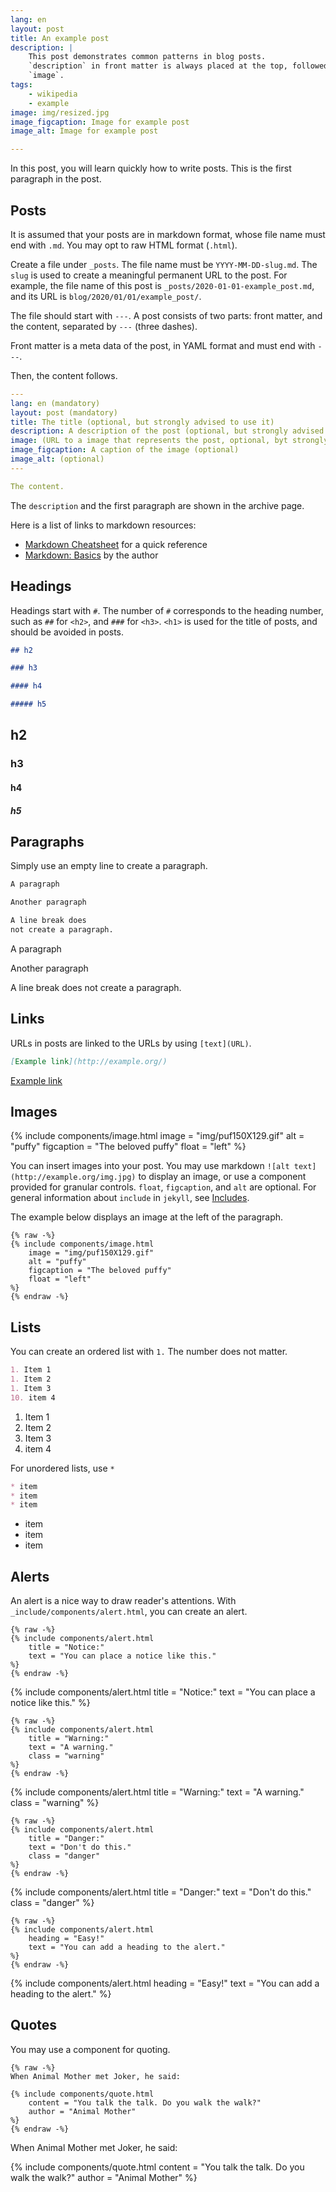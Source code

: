 ```yaml
---
lang: en
layout: post
title: An example post
description: |
    This post demonstrates common patterns in blog posts.
    `description` in front matter is always placed at the top, followed by
    `image`.
tags:
    - wikipedia
    - example
image: img/resized.jpg
image_figcaption: Image for example post
image_alt: Image for example post

---
```


In this post, you will learn quickly how to write posts. This is the first
paragraph in the post.

## Posts

It is assumed that your posts are in markdown format, whose file name must
end with `.md`. You may opt to raw HTML format (`.html`).

Create a file under `_posts`. The file name must be `YYYY-MM-DD-slug.md`. The
`slug` is used to create a meaningful permanent URL to the post. For example,
the file name of this post is `_posts/2020-01-01-example_post.md`, and its URL
is `blog/2020/01/01/example_post/`.

The file should start with `---`.  A post consists of two parts: front matter,
and the content, separated by `---` (three dashes).

Front matter is a meta data of the post, in YAML format and must end with
`---`.

Then, the content follows.

```yaml
---
lang: en (mandatory)
layout: post (mandatory)
title: The title (optional, but strongly advised to use it)
description: A description of the post (optional, but strongly advised to use it)
image: (URL to a image that represents the post, optional, byt strongly advised to use it)
image_figcaption: A caption of the image (optional)
image_alt: (optional)
---

The content.
```

The `description` and the first paragraph are shown in the archive page.

Here is a list of links to markdown resources:

* [Markdown Cheatsheet](https://github.com/adam-p/markdown-here/wiki/Markdown-Cheatsheet) for a quick reference
* [Markdown: Basics](https://daringfireball.net/projects/markdown/basics) by the author

## Headings

Headings start with `#`. The number of `#` corresponds to the heading number,
such as `##` for `<h2>`, and `###` for `<h3>`. `<h1>` is used for the title of
posts, and should be avoided in posts.

```markdown
## h2

### h3

#### h4

##### h5
```

## h2

### h3

#### h4

##### h5

## Paragraphs

Simply use an empty line to create a paragraph.

```markdown
A paragraph

Another paragraph

A line break does
not create a paragraph.
```

A paragraph

Another paragraph

A line break does
not create a paragraph.

## Links

URLs in posts are linked to the URLs by using `[text](URL)`.

```markdown
[Example link](http://example.org/)
```

[Example link](http://example.org/)

## Images

{% include components/image.html
    image = "img/puf150X129.gif"
    alt = "puffy"
    figcaption = "The beloved puffy"
    float = "left"
%}

You can insert images into your post. You may use markdown `![alt
text](http://example.org/img.jpg)` to display an image, or use a component
provided for granular controls. `float`, `figcaption`, and `alt` are optional.
For general information about `include` in `jekyll`, see
[Includes](https://jekyllrb.com/docs/includes/).

The example below displays an image at the left of the paragraph.

```liquid
{% raw -%}
{% include components/image.html
    image = "img/puf150X129.gif"
    alt = "puffy"
    figcaption = "The beloved puffy"
    float = "left"
%}
{% endraw -%}
```

## Lists

You can create an ordered list with `1.` The number does not matter.

```markdown
1. Item 1
1. Item 2
1. Item 3
10. item 4
```

1. Item 1
1. Item 2
1. Item 3
10. item 4

For unordered lists, use `*`

```markdown
* item
* item
* item
```

* item
* item
* item

## Alerts

An alert is a nice way to draw reader's attentions. With `_include/components/alert.html`, you
can create an alert.

```liquid
{% raw -%}
{% include components/alert.html
    title = "Notice:"
    text = "You can place a notice like this."
%}
{% endraw -%}
```

{% include components/alert.html
    title = "Notice:"
    text = "You can place a notice like this."
%}

```liquid
{% raw -%}
{% include components/alert.html
    title = "Warning:"
    text = "A warning."
    class = "warning"
%}
{% endraw -%}
```

{% include components/alert.html
    title = "Warning:"
    text = "A warning."
    class = "warning"
%}

```liquid
{% raw -%}
{% include components/alert.html
    title = "Danger:"
    text = "Don't do this."
    class = "danger"
%}
{% endraw -%}
```

{% include components/alert.html
    title = "Danger:"
    text = "Don't do this."
    class = "danger"
%}

```liquid
{% raw -%}
{% include components/alert.html
    heading = "Easy!"
    text = "You can add a heading to the alert."
%}
{% endraw -%}
```

{% include components/alert.html
    heading = "Easy!"
    text = "You can add a heading to the alert."
%}

## Quotes

You may use a component for quoting.

```liquid
{% raw -%}
When Animal Mother met Joker, he said:

{% include components/quote.html
    content = "You talk the talk. Do you walk the walk?"
    author = "Animal Mother"
%}
{% endraw -%}
```

When Animal Mother met Joker, he said:

{% include components/quote.html
    content = "You talk the talk. Do you walk the walk?"
    author = "Animal Mother"
%}
